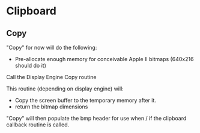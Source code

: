 # Clipboard

## Copy

"Copy" for now will do the following:

* Pre-allocate enough memory for conceivable Apple II bitmaps (640x216 should do it)

Call the Display Engine Copy routine

This routine (depending on display engine) will:

* Copy the screen buffer to the temporary memory after it.
* return the bitmap dimensions

"Copy" will then populate the bmp header for use when / if the clipboard callback routine is called.

